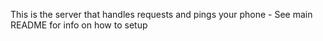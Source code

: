 This is the server that handles requests and pings your phone - See main README for info on how to setup